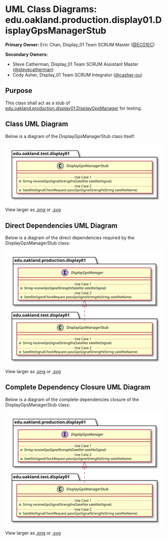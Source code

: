 # UML Class Diagrams: edu.oakland.production.display01.DisplayGpsManagerStub

**Primary Owner:** Eric Chan, Display_01 Team SCRUM Master ([@EC01EC](https://github.com/EC01EC/))

**Secondary Owners:**

- Steve Catherman, Display_01 Team SCRUM Assistant Master ([@stevecatherman](https://github.com/stevecatherman/))
- Cody Asher, Display_01 Team SCRUM Integrator ([@casher-ou](https://github.com/casher-ou/))

## Purpose

This class shall act as a stub of [edu.oakland.production.display01.DisplayGpsManager](../../production/DisplayGpsManager) for testing.

## Class UML Diagram

Below is a diagram of the DisplayGpsManagerStub class itself:

![DisplayGpsManagerStub](./DisplayGpsManagerStub.svg)

View larger as [.png](./DisplayGpsManagerStub.png) or [.svg](./DisplayGpsManagerStub.svg)

## Direct Dependencies UML Diagram

Below is a diagram of the direct dependencies required by the DisplayGpsManagerStub class:

![DisplayGpsManagerStub Direct Dependencies](./DisplayGpsManagerStub_DirectDependencies.svg)

View larger as [.png](./DisplayGpsManagerStub_DirectDependencies.png) or [.svg](./DisplayGpsManagerStub_DirectDependencies.svg)

## Complete Dependency Closure UML Diagram

Below is a diagram of the complete dependencies closure of the DisplayGpsManagerStub class:

![DisplayGpsManagerStub Dependency Closure](./DisplayGpsManagerStub_Closure.svg)

View larger as [.png](./DisplayGpsManagerStub_Closure.png) or [.svg](./DisplayGpsManagerStub_Closure.svg)
